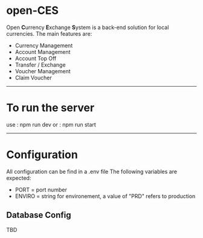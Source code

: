# open-CES

Open **C**urrency **E**xchange **S**ystem is a back-end solution for local currencies. The main features are:
 - Currency Management
 - Account Management
 - Account Top Off
 - Transfer / Exchange
 - Voucher Management
 - Claim Voucher

---

# To run the server
use :
    npm run dev
or :
    npm run start

---

# Configuration
All configuration can be find in a .env file
The following variables are expected:
 - PORT = port number
 - ENVIRO = string for environement, a value of "PRD" refers to production

## Database Config
TBD